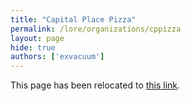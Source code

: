 ```yaml
---
title: "Capital Place Pizza"
permalink: /lore/organizations/cppizza
layout: page
hide: true
authors: ['exvacuum']
---
```

<html>
<head>
    <script type="text/javascript">
        window.location.replace("../organizations#cppizza");
    </script>
</head>
<body>
<p>This page has been relocated to <a href="../organizations#cppizza">this link</a>.</p>
</body>
</html>